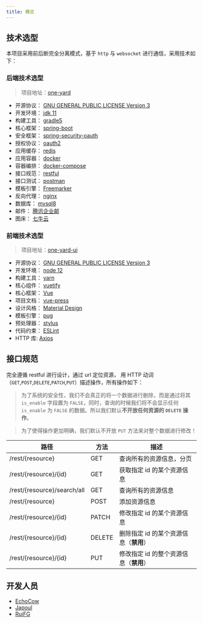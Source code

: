 ```yaml
---
title: 概览
---
```


## 技术选型

本项目采用前后断完全分离模式，基于 `http` 与 `websocket` 进行通信，采用技术如下：

### 后端技术选型

> 项目地址：[one-yard](https://github.com/GeneralAndKing/one-yard)

- 开源协议： [GNU GENERAL PUBLIC LICENSE Version 3](https://github.com/GeneralAndKing/one-yard/blob/master/LICENSE)
- 开发环境： [jdk 11](http://openjdk.java.net/projects/jdk/11/)
- 构建工具： [gradle5](https://gradle.org/)
- 核心框架： [spring-boot](https://spring.io/projects/spring-boot)
- 安全框架： [spring-security-oauth](https://spring.io/projects/spring-security-oauth)
- 授权协议： [oauth2](https://tools.ietf.org/html/rfc6749)
- 应用缓存： [redis](https://redis.io/)
- 应用容器： [docker](https://www.docker.com/)
- 容器编排： [docker-compose](https://github.com/docker/compose)
- 接口规范： [restful](https://tools.ietf.org/html/rfc6690)
- 接口测试： [postman](https://www.getpostman.com/)
- 模板引擎： [Freemarker](https://freemarker.apache.org/)
- 反向代理： [nginx](https://nginx.org/en/)
- 数据库： [mysql8](https://dev.mysql.com/)
- 邮件： [腾讯企业邮](https://exmail.qq.com/)
- 图床： [七牛云](https://www.qiniu.com/)

### 前端技术选型

> 项目地址：[one-yard-ui](https://github.com/GeneralAndKing/one-yard-ui)

- 开源协议： [GNU GENERAL PUBLIC LICENSE Version 3](https://github.com/GeneralAndKing/one-yard-ui/blob/master/LICENSE)
- 开发环境： [node 12](https://nodejs.org)
- 构建工具： [yarn](https://yarnpkg.com/lang/en/)
- 核心组件： [vuetify](https://vuetifyjs.com/zh-Hans/)
- 核心框架： [Vue](https://vuejs.org/)
- 项目文档： [vue-press](https://vuepress.vuejs.org)
- 设计风格： [Material Design](https://material.io/design/)
- 模板引擎： [pug](https://pugjs.org/)
- 预处理器： [stylus](http://stylus-lang.com/)
- 代码约束： [ESLint](https://eslint.org/)
- HTTP 库: [Axios](https://www.axios.com)

## 接口规范

完全遵循 restful 进行设计，通过 url 定位资源， 用 HTTP 动词（`GET`,`POST`,`DELETE`,`PATCH`,`PUT`）描述操作，所有操作如下：

> 为了系统的安全性，我们不会真正的将一个数据进行删除，而是通过将其 `is_enable` 字段置为 `FALSE`，同时，查询的时候我们将不会显示任何 `is_enable` 为 `FALSE` 的数据。所以我们默认**不开放任何资源的 `DELETE` 操作**。

> 为了使得操作更加明确，我们默认不开放 `PUT` 方法来对整个数据进行修改！

| 路径  | 方法 | 描述 |
|---|---| ----|
| /rest/{resource}  | GET | 查询所有的资源信息，分页 |
| /rest/{resource}/{id}  | GET | 获取指定 id 的某个资源信息 |
| /rest/{resource}/search/all  | GET | 查询所有的资源信息 |
| /rest/{resource}  | POST | 添加资源信息 |
| /rest/{resource}/{id}  | PATCH | 修改指定 id 的某个资源信息 |
| /rest/{resource}/{id}  | DELETE | 删除指定 id 的某个资源信息（**禁用**） |
| /rest/{resource}/{id}  | PUT | 修改指定 id 的整个资源信息（**禁用**） |

## 开发人员

- [EchoCow](https://echocow.cn)
- [Japoul](http://japoul.cn/)
- [RuiFG](https://github.com/RuiFG)
